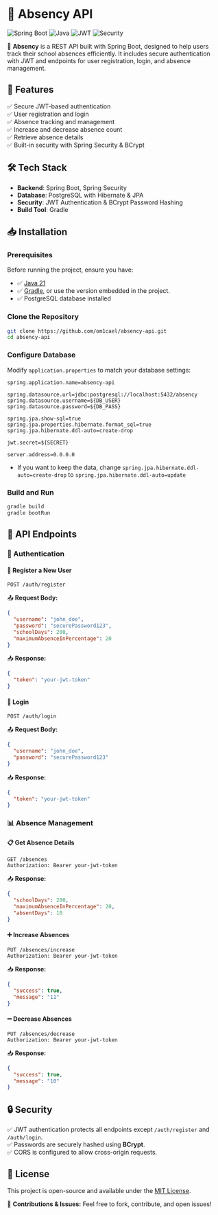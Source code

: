 # 🌟 Absency API

![Spring Boot](https://img.shields.io/badge/Spring%20Boot-2.7.5-green?style=for-the-badge)
![Java](https://img.shields.io/badge/Java-21-blue?style=for-the-badge)
![JWT](https://img.shields.io/badge/JWT-Authentication-orange?style=for-the-badge)
![Security](https://img.shields.io/badge/Security-Enabled-brightgreen?style=for-the-badge)

📌 **Absency** is a REST API built with Spring Boot, designed to help users track their school absences efficiently. It includes secure authentication with JWT and endpoints for user registration, login, and absence management.

## 🚀 Features
✅ Secure JWT-based authentication  
✅ User registration and login  
✅ Absence tracking and management  
✅ Increase and decrease absence count  
✅ Retrieve absence details  
✅ Built-in security with Spring Security & BCrypt  

## 🛠️ Tech Stack
- **Backend**: Spring Boot, Spring Security
- **Database**: PostgreSQL with Hibernate & JPA
- **Security**: JWT Authentication & BCrypt Password Hashing
- **Build Tool**: Gradle

## 📥 Installation
### Prerequisites
Before running the project, ensure you have:
- ✅ [Java 21](https://adoptium.net/)
- ✅ [Gradle](https://gradle.org/install/), or use the version embedded in the project.
- ✅ PostgreSQL database installed

### Clone the Repository
```bash
git clone https://github.com/om1cael/absency-api.git
cd absency-api
```

### Configure Database
Modify `application.properties` to match your database settings:
```properties
spring.application.name=absency-api

spring.datasource.url=jdbc:postgresql://localhost:5432/absency
spring.datasource.username=${DB_USER}
spring.datasource.password=${DB_PASS}

spring.jpa.show-sql=true
spring.jpa.properties.hibernate.format_sql=true
spring.jpa.hibernate.ddl-auto=create-drop

jwt.secret=${SECRET}

server.address=0.0.0.0
```

- If you want to keep the data, change `spring.jpa.hibernate.ddl-auto=create-drop` to `spring.jpa.hibernate.ddl-auto=update` 

### Build and Run
```bash
gradle build
gradle bootRun
```

## 📌 API Endpoints

### 🔐 Authentication
#### 📝 Register a New User
```http
POST /auth/register
```
📤 **Request Body:**
```json
{
  "username": "john_doe",
  "password": "securePassword123",
  "schoolDays": 200,
  "maximumAbsenceInPercentage": 20
}
```
📥 **Response:**
```json
{
  "token": "your-jwt-token"
}
```

#### 🔑 Login
```http
POST /auth/login
```
📤 **Request Body:**
```json
{
  "username": "john_doe",
  "password": "securePassword123"
}
```
📥 **Response:**
```json
{
  "token": "your-jwt-token"
}
```

### 📊 Absence Management
#### 📋 Get Absence Details
```http
GET /absences
Authorization: Bearer your-jwt-token
```
📥 **Response:**
```json
{
  "schoolDays": 200,
  "maximumAbsenceInPercentage": 20,
  "absentDays": 10
}
```

#### ➕ Increase Absences
```http
PUT /absences/increase
Authorization: Bearer your-jwt-token
```
📥 **Response:**
```json
{
  "success": true,
  "message": "11"
}
```

#### ➖ Decrease Absences
```http
PUT /absences/decrease
Authorization: Bearer your-jwt-token
```
📥 **Response:**
```json
{
  "success": true,
  "message": "10"
}
```

## 🔒 Security
✅ JWT authentication protects all endpoints except `/auth/register` and `/auth/login`.  
✅ Passwords are securely hashed using **BCrypt**.  
✅ CORS is configured to allow cross-origin requests.  

## 📜 License
This project is open-source and available under the [MIT License](LICENSE).

📣 **Contributions & Issues:** Feel free to fork, contribute, and open issues!
